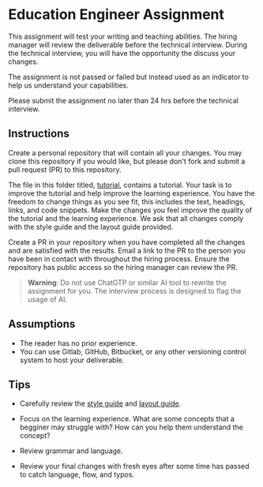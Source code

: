 # Education Engineer Assignment

This assignment will test your writing and teaching abilities. The hiring manager will review the deliverable before the technical interview. During the technical interview, you will have the opportunity the discuss your changes.

The assignment is not passed or failed but instead used as an indicator to help us understand your capabilities. 

Please submit the assignment no later than 24 hrs before the technical interview.

## Instructions

Create a personal repository that will contain all your changes. You may clone this repository if you would like, but please don't fork and submit a pull request (PR) to this repository.

The file in this folder titled, [tutorial](tutorial.md), contains a tutorial. Your task is to improve the tutorial and help improve the learning experience. You have the freedom to change things as you see fit, this includes the text, headings, links, and code snippets. Make the changes you feel improve the quality of the tutorial and the learning experience. 
We ask that all changes comply with the style guide and the layout guide provided.

Create a PR in your repository when you have completed all the changes and are satisfied with the results. Email a link to the PR to the person you have been in contact with throughout the hiring process. Ensure the repository has public access so the hiring manager can review the PR. 

>**Warning**: Do not use ChatGTP or similar AI tool to rewrite the assignment for you. The interview process is designed to flag the usage of AI.

## Assumptions
- The reader has no prior experience.
- You can use Gitlab, GitHub, Bitbucket, or any other versioning control system to host your deliverable.


## Tips

- Carefully review the [style guide](../style_guide.md) and [layout guide](./layout.md).

- Focus on the learning experience. What are some concepts that a begginer may struggle with? How can you help them understand the concept?

- Review grammar and language.

- Review your final changes with fresh eyes after some time has passed to catch language, flow, and typos.
